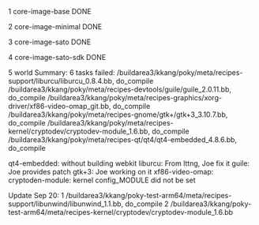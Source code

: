 
1 core-image-base
DONE

2 core-image-minimal
DONE

3 core-image-sato
DONE

4 core-image-sato-sdk
DONE

5 world
Summary: 6 tasks failed:
  /buildarea3/kkang/poky/meta/recipes-support/liburcu/liburcu_0.8.4.bb, do_compile
  /buildarea3/kkang/poky/meta/recipes-devtools/guile/guile_2.0.11.bb, do_compile
  /buildarea3/kkang/poky/meta/recipes-graphics/xorg-driver/xf86-video-omap_git.bb, do_compile
  /buildarea3/kkang/poky/meta/recipes-gnome/gtk+/gtk+3_3.10.7.bb, do_compile
  /buildarea3/kkang/poky/meta/recipes-kernel/cryptodev/cryptodev-module_1.6.bb, do_compile
  /buildarea3/kkang/poky/meta/recipes-qt/qt4/qt4-embedded_4.8.6.bb, do_compile

qt4-embedded: 	without building webkit 
liburcu:	From lttng, Joe fix it
guile:		Joe provides patch
gtk+3:		Joe working on it
xf86-video-omap: 	
cryptoden-module:	kernel config_MODULE did not be set

Update Sep 20:
1 /buildarea3/kkang/poky-test-arm64/meta/recipes-support/libunwind/libunwind_1.1.bb, do_compile
2 /buildarea3/kkang/poky-test-arm64/meta/recipes-kernel/cryptodev/cryptodev-module_1.6.bb  
